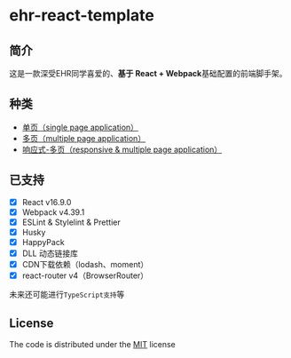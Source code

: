 # ehr-react-template

## 简介

这是一款深受EHR同学喜爱的、**基于 React + Webpack**基础配置的前端脚手架。

## 种类
 - [单页（single page application）](https://github.com/netease-frontend-institute/ehr-react-template/tree/single-page)
 - [多页（multiple page application）](https://github.com/netease-frontend-institute/ehr-react-template/tree/multi-pages)
 - [响应式-多页（responsive & multiple page application）](https://github.com/netease-frontend-institute/ehr-react-template/tree/feature/responsive-multi-pages)

## 已支持

-   [x] React v16.9.0
-   [x] Webpack v4.39.1
-   [x] ESLint & Stylelint & Prettier
-   [x] Husky
-   [x] HappyPack
-   [x] DLL 动态链接库
-   [x] CDN下载依赖（lodash、moment）
-   [x] react-router v4（BrowserRouter）

未来还可能进行`TypeScript支持`等

## License

The code is distributed under the [MIT](https://opensource.org/licenses/MIT) license
